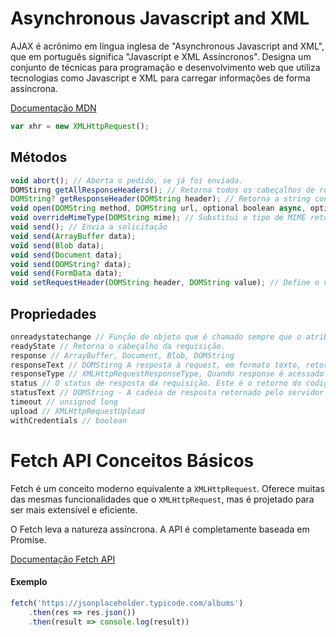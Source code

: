 # Asynchronous Javascript and XML

AJAX é acrônimo em língua inglesa de "Asynchronous Javascript and XML", que em português significa "Javascript e XML Assíncronos". Designa um conjunto de técnicas para programação e desenvolvimento web que utiliza tecnologias como Javascript e XML para carregar informações de forma assíncrona.

[Documentação MDN](https://developer.mozilla.org/pt-BR/docs/Web/API/XMLHttpRequest)

```javascript
var xhr = new XMLHttpRequest();
```

## Métodos

```javascript
void abort(); // Aborta o pedido, se já foi enviada.
DOMStirng getAllResponseHeaders(); // Retorna todos os cabeçalhos de resposta como uma string
DOMString? getResponseHeader(DOMString header); // Retorna a string contendo o texto do cabeçalho especificado
void open(DOMString method, DOMString url, optional boolean async, optional DOMString? user, optional DOMString? password); // Inicializa um pedido.
void overrideMimeType(DOMString mime); // Substitui o tipo de MIME retornado pelo servidor.
void send(); // Envia a solicitação
void send(ArrayBuffer data);
void send(Blob data);
void send(Document data);
void send(DOMString? data);
void send(FormData data);
void setRequestHeader(DOMString header, DOMString value); // Define o valor de uma solicitação HTTP header.
```

## Propriedades

```javascript
onreadystatechange // Função de objeto que é chamado sempre que o atributo readyState sofre alteração. A função de callback é chamada a partir da thread existente na interface de usuário. 
readyState // Retorna o cabeçalho da requisição.
response // ArrayBuffer, Document, Blob, DOMString
responseText // DOMStirng A resposta à request, em formato texto, retorna null se a solicitação não teve êxito ou que ainda não foi enviada.
responseType // XMLHttpRequestResponseType, Quando response é acessado durante um evento "progress", este contém uma string com os dados. Caso contrário, retorna null .
status // O status de resposta da requisição. Este é o retorno do codigo da requisição HTTP (por exemplo, status é 200 qual a solicitação for bem-sucedida).
statusText // DOMString - A cadeia de resposta retornado pelo servidor HTTP. Ao contrário do status , o que inclui todo o texto da mensagem de resposta (" 200 OK ", por exemplo).
timeout // unsigned long
upload // XMLHttpRequestUpload
withCredentials // boolean
```

# Fetch API Conceitos Básicos

Fetch é um conceito moderno equivalente a `XMLHttpRequest`. Oferece muitas das mesmas funcionalidades que o `XMLHttpRequest`, mas é projetado para ser mais extensível e eficiente.

O Fetch leva a natureza assíncrona. A API é completamente baseada em Promise.

[Documentação Fetch API](https://fetch.spec.whatwg.org/)

#### Exemplo

```javascript
fetch('https://jsonplaceholder.typicode.com/albums')
    .then(res => res.json())
    .then(result => console.log(result))
```